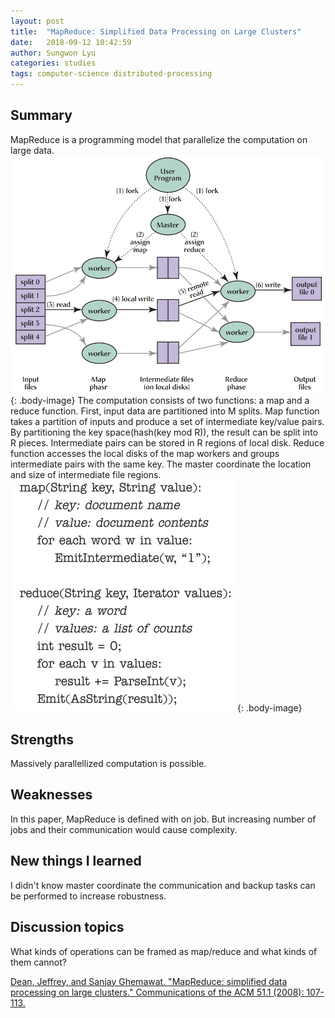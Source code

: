 ```yaml
---
layout: post
title:  "MapReduce: Simplified Data Processing on Large Clusters"
date:   2018-09-12 10:42:59
author: Sungwon Lyu
categories: studies
tags: computer-science distributed-processing
---
```

## Summary
MapReduce is a programming model that parallelize the computation on large data. 
![image](/assets/images/mr1.png){: .body-image}
The computation consists of two functions: a map and a reduce function. First, input data are partitioned into M splits. Map function takes a partition of inputs and produce a set of intermediate key/value pairs. By partitioning the key space(hash(key mod R)), the result can be split into R pieces. Intermediate pairs can be stored in R regions of local disk. Reduce function accesses the local disks of the map workers and groups intermediate pairs with the same key. The master coordinate the location and size of intermediate file regions.
![image](/assets/images/mr2.png){: .body-image}

## Strengths
Massively parallellized computation is possible. 

## Weaknesses
In this paper, MapReduce is defined with on job. But increasing number of jobs and their communication would cause complexity.

## New things I learned
I didn't know master coordinate the communication and backup tasks can be performed to increase robustness. 

## Discussion topics
What kinds of operations can be framed as map/reduce and what kinds of them cannot?

[Dean, Jeffrey, and Sanjay Ghemawat. "MapReduce: simplified data processing on large clusters." Communications of the ACM 51.1 (2008): 107-113.](https://dl.acm.org/citation.cfm?id=1327492)